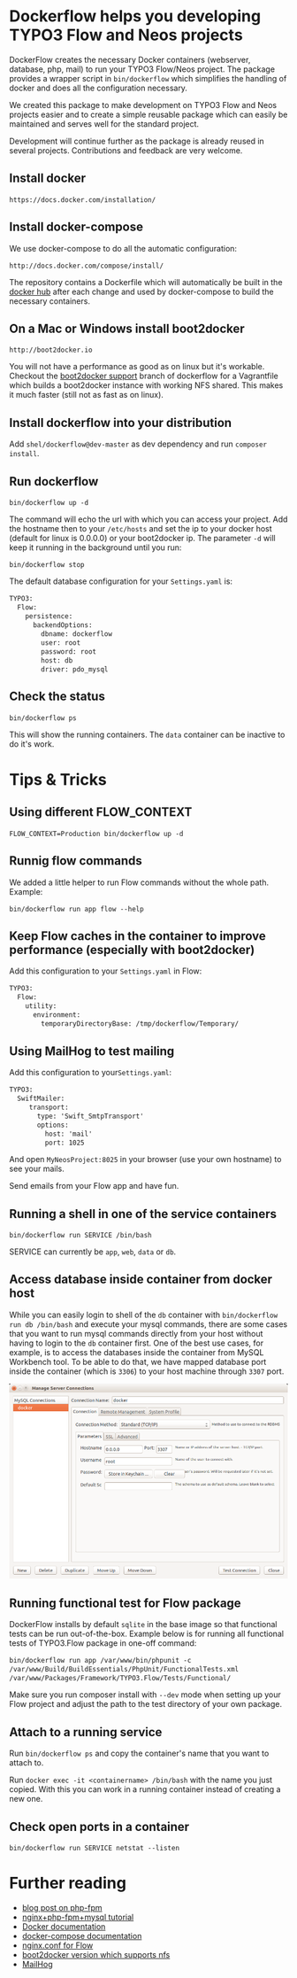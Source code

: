 # Dockerflow helps you developing TYPO3 Flow and Neos projects

DockerFlow creates the necessary Docker containers (webserver, database, php, mail) to run 
your TYPO3 Flow/Neos project. The package provides a wrapper script in `bin/dockerflow` which simplifies the 
handling of docker and does all the configuration necessary.

We created this package to make development on TYPO3 Flow and Neos projects easier and to create a simple 
reusable package which can easily be maintained and serves well for the standard project.

Development will continue further as the package is already reused in several projects.
Contributions and feedback are very welcome.

## Install docker

    https://docs.docker.com/installation/

## Install docker-compose

We use docker-compose to do all the automatic configuration:

    http://docs.docker.com/compose/install/

The repository contains a Dockerfile which will automatically be built in the
[docker hub](https://registry.hub.docker.com/u/sebobo/shel.dockerflow/) after each change
and used by docker-compose to build the necessary containers.

## On a Mac or Windows install boot2docker

    http://boot2docker.io
    
You will not have a performance as good as on linux but it's workable.
Checkout the [boot2docker support](https://github.com/Sebobo/Shel.DockerFlow/tree/boot2docker-support) branch of
dockerflow for a Vagrantfile which builds a boot2docker instance with working NFS shared.
This makes it much faster (still not as fast as on linux).

## Install dockerflow into your distribution

Add `shel/dockerflow@dev-master` as dev dependency and run `composer install`.

## Run dockerflow

    bin/dockerflow up -d
    
The command will echo the url with which you can access your project.
Add the hostname then to your `/etc/hosts` and set the ip to your docker host (default for linux is 0.0.0.0)
or your boot2docker ip. The parameter `-d` will keep it running in the background until you run:

    bin/dockerflow stop

The default database configuration for your `Settings.yaml` is:

    TYPO3:
      Flow:
        persistence:
          backendOptions:
            dbname: dockerflow
            user: root
            password: root
            host: db
            driver: pdo_mysql

## Check the status

    bin/dockerflow ps

This will show the running containers. The `data` container can be inactive to do it's work.

# Tips & Tricks

## Using different FLOW_CONTEXT

    FLOW_CONTEXT=Production bin/dockerflow up -d
    
## Runnig flow commands

We added a little helper to run Flow commands without the whole path. Example:

    bin/dockerflow run app flow --help

## Keep Flow caches in the container to improve performance (especially with boot2docker)

Add this configuration to your `Settings.yaml` in Flow:

    TYPO3:
      Flow:
        utility:
          environment:
            temporaryDirectoryBase: /tmp/dockerflow/Temporary/

## Using MailHog to test mailing

Add this configuration to your`Settings.yaml`:

    TYPO3:
      SwiftMailer:
         transport:
           type: 'Swift_SmtpTransport'
           options:
             host: 'mail'
             port: 1025

And open `MyNeosProject:8025` in your browser (use your own hostname) to see your mails.

Send emails from your Flow app and have fun.

## Running a shell in one of the service containers

    bin/dockerflow run SERVICE /bin/bash

SERVICE can currently be `app`, `web`, `data` or `db`.

## Access database inside container from docker host

While you can easily login to shell of the `db` container with `bin/dockerflow run db /bin/bash`
and execute your mysql commands, there are some cases that you want to run mysql commands directly
from your host without having to login to the `db` container first. One of the best use cases,
for example, is to access the databases inside the container from MySQL Workbench tool.
To be able to do that, we have mapped database port inside the container (which is `3306`) to your
host machine through `3307` port.

![Screenshot of MySQL Workbench interface](/docs/MySQL-Workbench.png "MySQL Workbench interface")

## Running functional test for Flow package

DockerFlow installs by default `sqlite` in the base image so that functional tests can be run out-of-the-box.
Example below is for running all functional tests of TYPO3.Flow package in one-off command:

    bin/dockerflow run app /var/www/bin/phpunit -c /var/www/Build/BuildEssentials/PhpUnit/FunctionalTests.xml /var/www/Packages/Framework/TYPO3.Flow/Tests/Functional/

Make sure you run composer install with `--dev` mode when setting up your Flow project
and adjust the path to the test directory of your own package.

## Attach to a running service

Run `bin/dockerflow ps` and copy the container's name that you want to attach to.

Run `docker exec -it <containername> /bin/bash` with the name you just copied.
With this you can work in a running container instead of creating a new one.

## Check open ports in a container

    bin/dockerflow run SERVICE netstat --listen

# Further reading

* [blog post on php-fpm](http://mattiasgeniar.be/2014/04/09/a-better-way-to-run-php-fpm/)
* [nginx+php-fpm+mysql tutorial](http://www.lonelycoder.be/nginx-php-fpm-mysql-phpmyadmin-on-ubuntu-12-04/)
* [Docker documentation](http://docs.docker.com/reference/builder/)
* [docker-compose documentation](http://docs.docker.com/compose)
* [nginx.conf for Flow](https://gist.github.com/iwyg/4c8c0c0dec21dcfc8969)
* [boot2docker version which supports nfs](https://vagrantcloud.com/yungsang/boxes/boot2docker)
* [MailHog](https://github.com/mailhog/MailHog/)
